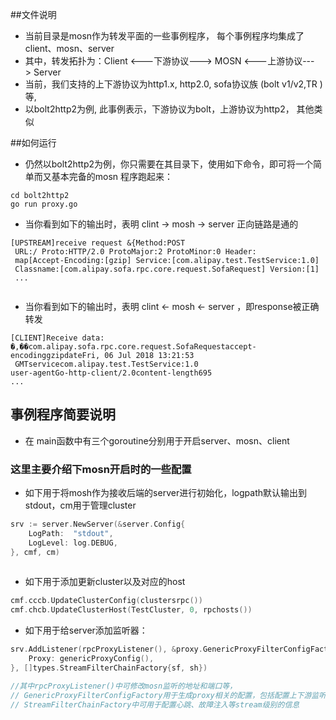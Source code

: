 ##文件说明

+ 当前目录是mosn作为转发平面的一些事例程序，
每个事例程序均集成了client、mosn、server
+ 其中，转发拓扑为：Client <---下游协议---> MOSN <---上游协议---> Server
+ 当前，我们支持的上下游协议为http1.x, http2.0, sofa协议族 (bolt v1/v2,TR )等,
+ 以bolt2http2为例, 此事例表示，下游协议为bolt，上游协议为http2，
其他类似

##如何运行
+ 仍然以bolt2http2为例，你只需要在其目录下，使用如下命令，即可将一个简单而又基本完备的mosn
程序跑起来：

```
cd bolt2http2
go run proxy.go
```
+ 当你看到如下的输出时，表明 clint -> mosh -> server 正向链路是通的

```
[UPSTREAM]receive request &{Method:POST
 URL:/ Proto:HTTP/2.0 ProtoMajor:2 ProtoMinor:0 Header:
 map[Accept-Encoding:[gzip] Service:[com.alipay.test.TestService:1.0] 
 Classname:[com.alipay.sofa.rpc.core.request.SofaRequest] Version:[1] 
 ...
 
```
+ 当你看到如下的输出时，表明 clint <- mosh <- server ，即response被正确转发
```
[CLIENT]Receive data:
�,��com.alipay.sofa.rpc.core.request.SofaRequestaccept-encodinggzipdateFri, 06 Jul 2018 13:21:53
 GMTservicecom.alipay.test.TestService:1.0
user-agentGo-http-client/2.0content-length695
...
```
## 事例程序简要说明

+ 在 main函数中有三个goroutine分别用于开启server、mosn、client

### 这里主要介绍下mosn开启时的一些配置

+ 如下用于将mosh作为接收后端的server进行初始化，logpath默认输出到stdout，cm用于管理cluster
```go
srv := server.NewServer(&server.Config{
    LogPath:  "stdout",
    LogLevel: log.DEBUG,
}, cmf, cm)
 
```
+ 如下用于添加更新cluster以及对应的host
```go
cmf.cccb.UpdateClusterConfig(clustersrpc())
cmf.chcb.UpdateClusterHost(TestCluster, 0, rpchosts())
```

+ 如下用于给server添加监听器：
```go
srv.AddListener(rpcProxyListener(), &proxy.GenericProxyFilterConfigFactory{
    Proxy: genericProxyConfig(),
}, []types.StreamFilterChainFactory{sf, sh})

//其中rpcProxyListener()中可修改mosn监听的地址和端口等，
// GenericProxyFilterConfigFactory用于生成proxy相关的配置，包括配置上下游监听协议、以及路由信息等，
// StreamFilterChainFactory中可用于配置心跳、故障注入等stream级别的信息
```
